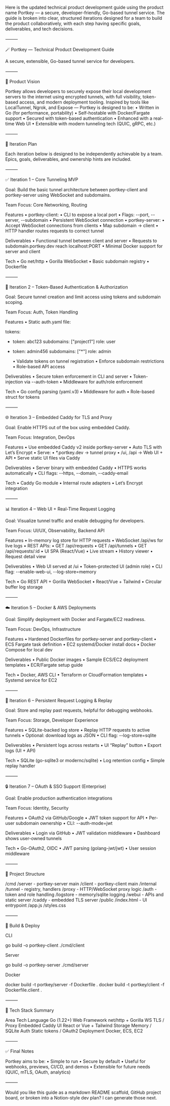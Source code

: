 Here is the updated technical product development guide using the product name Portkey — a secure, developer-friendly, Go-based tunnel service. The guide is broken into clear, structured iterations designed for a team to build the product collaboratively, with each step having specific goals, deliverables, and tech decisions.

⸻

🪄 Portkey — Technical Product Development Guide

A secure, extensible, Go-based tunnel service for developers.

⸻

🧭 Product Vision

Portkey allows developers to securely expose their local development servers to the internet using encrypted tunnels, with full visibility, token-based access, and modern deployment tooling. Inspired by tools like LocalTunnel, Ngrok, and Expose — Portkey is designed to be:
• Written in Go (for performance, portability)
• Self-hostable with Docker/Fargate support
• Secured with token-based authentication
• Enhanced with a real-time Web UI
• Extensible with modern tunneling tech (QUIC, gRPC, etc.)

⸻

🔁 Iteration Plan

Each iteration below is designed to be independently achievable by a team. Epics, goals, deliverables, and ownership hints are included.

⸻

✅ Iteration 1 – Core Tunneling MVP

Goal: Build the basic tunnel architecture between portkey-client and portkey-server using WebSocket and subdomains.

Team Focus: Core Networking, Routing

Features
• portkey-client:
• CLI to expose a local port
• Flags: --port, --server, --subdomain
• Persistent WebSocket connection
• portkey-server:
• Accept WebSocket connections from clients
• Map subdomain → client
• HTTP handler routes requests to correct tunnel

Deliverables
• Functional tunnel between client and server
• Requests to subdomain.portkey.dev reach localhost:PORT
• Minimal Docker support for server and client

Tech
• Go net/http
• Gorilla WebSocket
• Basic subdomain registry
• Dockerfile

⸻

🔐 Iteration 2 – Token-Based Authentication & Authorization

Goal: Secure tunnel creation and limit access using tokens and subdomain scoping.

Team Focus: Auth, Token Handling

Features
• Static auth.yaml file:

tokens:

- token: abc123
  subdomains: ["project1"]
  role: user
- token: admin456
  subdomains: ["*"]
  role: admin

  • Validate tokens on tunnel registration
  • Enforce subdomain restrictions
  • Role-based API access

Deliverables
• Secure token enforcement in CLI and server
• Token-injection via --auth-token
• Middleware for auth/role enforcement

Tech
• Go config parsing (yaml.v3)
• Middleware for auth
• Role-based struct for tokens

⸻

🌐 Iteration 3 – Embedded Caddy for TLS and Proxy

Goal: Enable HTTPS out of the box using embedded Caddy.

Team Focus: Integration, DevOps

Features
• Use embedded Caddy v2 inside portkey-server
• Auto TLS with Let’s Encrypt
• Serve:
• \*.portkey.dev → tunnel proxy
• /ui, /api → Web UI + API
• Serve static UI files via Caddy

Deliverables
• Server binary with embedded Caddy
• HTTPS works automatically
• CLI flags: --https, --domain, --caddy-email

Tech
• Caddy Go module
• Internal route adapters
• Let’s Encrypt integration

⸻

📊 Iteration 4 – Web UI + Real-Time Request Logging

Goal: Visualize tunnel traffic and enable debugging for developers.

Team Focus: UI/UX, Observability, Backend API

Features
• In-memory log store for HTTP requests
• WebSocket /api/ws for live logs
• REST APIs:
• GET /api/requests
• GET /api/tunnels
• GET /api/requests/:id
• UI SPA (React/Vue)
• Live stream
• History viewer
• Request detail view

Deliverables
• Web UI served at /ui
• Token-protected UI (admin role)
• CLI flag: --enable-web-ui, --log-store=memory

Tech
• Go REST API + Gorilla WebSocket
• React/Vue + Tailwind
• Circular buffer log storage

⸻

☁️ Iteration 5 – Docker & AWS Deployments

Goal: Simplify deployment with Docker and Fargate/EC2 readiness.

Team Focus: DevOps, Infrastructure

Features
• Hardened Dockerfiles for portkey-server and portkey-client
• ECS Fargate task definition
• EC2 systemd/Docker install docs
• Docker Compose for local dev

Deliverables
• Public Docker images
• Sample ECS/EC2 deployment templates
• ECR/Fargate setup guide

Tech
• Docker, AWS CLI
• Terraform or CloudFormation templates
• Systemd service for EC2

⸻

📂 Iteration 6 – Persistent Request Logging & Replay

Goal: Store and replay past requests, helpful for debugging webhooks.

Team Focus: Storage, Developer Experience

Features
• SQLite-backed log store
• Replay HTTP requests to active tunnels
• Optional: download logs as JSON
• CLI flag: --log-store=sqlite

Deliverables
• Persistent logs across restarts
• UI “Replay” button
• Export logs (UI + API)

Tech
• SQLite (go-sqlite3 or modernc/sqlite)
• Log retention config
• Simple replay handler

⸻

🔒 Iteration 7 – OAuth & SSO Support (Enterprise)

Goal: Enable production authentication integrations

Team Focus: Identity, Security

Features
• OAuth2 via GitHub/Google
• JWT token support for API
• Per-user subdomain ownership
• CLI: --auth-mode=jwt

Deliverables
• Login via GitHub
• JWT validation middleware
• Dashboard shows user-owned tunnels

Tech
• Go-OAuth2, OIDC
• JWT parsing (golang-jwt/jwt)
• User session middleware

⸻

📁 Project Structure

/cmd
/server - portkey-server main
/client - portkey-client main
/internal
/tunnel - registry, handlers
/proxy - HTTP/WebSocket proxy logic
/auth - token and role handling
/logstore - memory/sqlite logging
/webui - APIs and static server
/caddy - embedded TLS server
/public
/index.html - UI entrypoint
/app.js
/styles.css

⸻

🚀 Build & Deploy

CLI

go build -o portkey-client ./cmd/client

Server

go build -o portkey-server ./cmd/server

Docker

docker build -t portkey/server -f Dockerfile .
docker build -t portkey/client -f Dockerfile.client .

⸻

🧱 Tech Stack Summary

Area Tech
Language Go (1.22+)
Web Framework net/http + Gorilla WS
TLS / Proxy Embedded Caddy
UI React or Vue + Tailwind
Storage Memory / SQLite
Auth Static tokens / OAuth2
Deployment Docker, ECS, EC2

⸻

✅ Final Notes

Portkey aims to be:
• Simple to run
• Secure by default
• Useful for webhooks, previews, CI/CD, and demos
• Extensible for future needs (QUIC, mTLS, OAuth, analytics)

⸻

Would you like this guide as a markdown README scaffold, GitHub project board, or broken into a Notion-style dev plan? I can generate those next.

